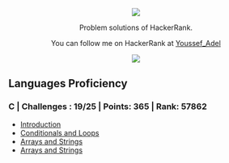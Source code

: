 <p align="center">
	<a href="https://www.hackerrank.com/youssefadel1502?hr_r=1">
		<img src="https://cloud.githubusercontent.com/assets/19765741/25342064/d17a563c-28d8-11e7-83fc-763d4ab4820a.jpg">
	</a>
</p>
<p align="center">
    Problem solutions of HackerRank.
</p>
<p align="center">
	You can follow me on HackerRank at <a href="https://www.hackerrank.com/youssefadel1502?hr_r=1"> Youssef_Adel </a>
</p>
<p align="center">
	<img src="https://img.shields.io/badge/Latest%20Update-29/6/2023-brightgreen.svg">
</p>



## Languages Proficiency

### C | Challenges : 19/25 | Points: 365 | Rank: 57862
- [Introduction](https://github.com/Youssef1502/HackerRank/tree/main/C/Introduction)
- [Conditionals and Loops](https://github.com/Youssef1502/HackerRank/tree/main/C/Conditionals%20and%20Loops)
- [Arrays and Strings](https://github.com/Youssef1502/HackerRank/tree/main/C/Arrays%20and%20Strings)
- [Arrays and Strings](https://github.com/Youssef1502/HackerRank/tree/main/C/Function)
